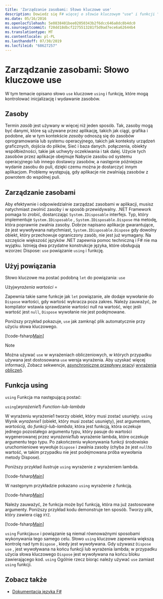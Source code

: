 ```yaml
---
title: 'Zarządzanie zasobami: Słowo kluczowe use'
description: Dowiedz się F# więcej o słowie kluczowym "use" i funkcji "Using", która może kontrolować inicjalizację i wydawanie zasobów.
ms.date: 05/16/2016
ms.openlocfilehash: 5e0838401bee02050343b2f6dcc646a8dc8b4dc0
ms.sourcegitcommit: f20dd18dbcf2275513281f5d9ad7ece6a62644b4
ms.translationtype: MT
ms.contentlocale: pl-PL
ms.lasthandoff: 07/30/2019
ms.locfileid: "68627257"
---
```

# <a name="resource-management-the-use-keyword"></a>Zarządzanie zasobami: Słowo kluczowe use

W tym temacie opisano słowo `use` kluczowe `using` i funkcję, które mogą kontrolować inicjalizację i wydawanie zasobów.

## <a name="resources"></a>Zasoby

Termin *zasób* jest używany w więcej niż jeden sposób. Tak, zasoby mogą być danymi, które są używane przez aplikację, takich jak ciągi, grafika i podobne, ale w tym kontekście *zasoby* odnoszą się do zasobów oprogramowania lub systemu operacyjnego, takich jak konteksty urządzeń graficznych, dojścia do plików, Sieć i baza danych. połączenia, obiekty współbieżności, takie jak uchwyty oczekiwania i tak dalej. Użycie tych zasobów przez aplikacje obejmuje Nabycie zasobu od systemu operacyjnego lub innego dostawcy zasobów, a następnie późniejsze wydanie zasobu do puli, dzięki czemu można je dostarczyć innym aplikacjom. Problemy występują, gdy aplikacje nie zwalniają zasobów z powrotem do wspólnej puli.

## <a name="managing-resources"></a>Zarządzanie zasobami

Aby efektywnie i odpowiedzialnie zarządzać zasobami w aplikacji, musisz natychmiast zwolnić zasoby i w sposób przewidywalny. .NET Framework pomaga to zrobić, dostarczając `System.IDisposable` interfejs. Typ, który implementuje `System.IDisposable` , `System.IDisposable.Dispose` ma metodę, która poprawnie zwalnia zasoby. Dobrze napisano aplikacje gwarantujące, że jest wywoływana natychmiast, `System.IDisposable.Dispose` gdy dowolny obiekt, który przechowuje ograniczony zasób, nie jest już wymagany. Na szczęście większość języków .NET zapewnia pomoc techniczną i F# nie ma wyjątku. Istnieją dwa przydatne konstrukcje języka, które obsługują wzorzec Dispose: `use` powiązanie `using` i funkcję.

## <a name="use-binding"></a>Użyj powiązania

Słowo kluczowe ma postać podobną `let` do powiązania: `use`

Użyj*wyrażenia* *wartości* = 

Zapewnia takie same funkcje jak `let` powiązanie, ale dodaje wywołanie do `Dispose` wartości, gdy wartość wykracza poza zakres. Należy zauważyć, że kompilator wstawia sprawdzanie wartości null na wartość, więc jeśli wartość jest `null`, `Dispose` wywołanie nie jest podejmowane.

Poniższy przykład pokazuje, `use` jak zamknąć plik automatycznie przy użyciu słowa kluczowego.

[!code-fsharp[Main](~/samples/snippets/fsharp/lang-ref-2/snippet6301.fs)]

> [!NOTE]
> Można używać `use` w wyrażeniach obliczeniowych, w których przypadku używana jest dostosowana `use` wersja wyrażenia. Aby uzyskać więcej informacji, [](sequences.md)Zobacz sekwencje, [asynchroniczne przepływy pracy](asynchronous-workflows.md)i [wyrażenia obliczeń](computation-expressions.md).

## <a name="using-function"></a>Funkcja using

`using` Funkcja ma następującą postać:

`using`(*wyrażenie1*) *Function-lub-lambda*

W wyrażeniu wyrażenie1 tworzy obiekt, który musi zostać usunięty. `using` Wynik *wyrażenie1* (obiekt, który musi zostać usunięty), jest argumentem, *wartością*, do *funkcji-lub-lambda*, która jest funkcją, która oczekuje jednego pozostałego argumentu typu, który pasuje do wartości wygenerowanej przez  *wyrażenie1*lub wyrażenie lambda, które oczekuje argumentu tego typu. Po zakończeniu wykonywania funkcji środowisko uruchomieniowe wywołuje `Dispose` i zwalnia zasoby (chyba że jest `null`to wartość, w takim przypadku nie jest podejmowana próba wywołania metody Dispose).

Poniższy przykład ilustruje `using` wyrażenie z wyrażeniem lambda.

[!code-fsharp[Main](~/samples/snippets/fsharp/lang-ref-2/snippet6302.fs)]

W następnym przykładzie pokazano `using` wyrażenie z funkcją.

[!code-fsharp[Main](~/samples/snippets/fsharp/lang-ref-2/snippet6303.fs)]

Należy zauważyć, że funkcja może być funkcją, która ma już zastosowane argumenty. Poniższy przykład kodu demonstruje ten sposób. Tworzy plik, który zawiera ciąg `XYZ`.

[!code-fsharp[Main](~/samples/snippets/fsharp/lang-ref-2/snippet6304.fs)]

`using` Funkcja`use` i powiązanie są niemal równoważnymi sposobami wykonywania tego samego celu. Słowo `using` kluczowe zapewnia większą kontrolę nad tym `Dispose` , kiedy jest wywoływana. Gdy używasz `Dispose` `use` , jest wywoływana na końcu funkcji lub wyrażenia lambda; w przypadku użycia słowa kluczowego `Dispose` jest wywoływana na końcu bloku zawierającego kod. `using` Ogólnie rzecz biorąc należy używać `use` zamiast `using` funkcji.

## <a name="see-also"></a>Zobacz także

- [Dokumentacja języka F#](index.md)
